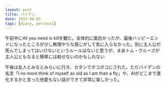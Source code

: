 ```yaml
---
layout: post
title: バイデン
date: 2023-06-03
tags: [diary, personal]
---
```

午前中にAll you need is killを観た。全体的に面白かったが、最後ハッピーエンドになったところが少し無理やりな感じがして気に入らなかった。別に主人公が死んでしまってはいけないというルールはないと思うが、まあトム・クルーズが主人公ともなると簡単には殺せないのかもしれない

午後は友人とみなとみらいに行き、カタンでボコボコにされた。ただバイデンの名言「I no more think of myself as old as I am than a fly」や、AIがどこまで進化するかと言った他愛もない話ができて非常に楽しかった。